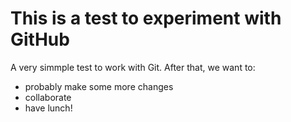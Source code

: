 # This is a test to experiment with GitHub

A very simmple test to work with Git. After that, we want to:

* probably make some more changes
* collaborate
* have lunch!
